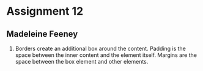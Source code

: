 # Assignment 12
## Madeleine Feeney
1. Borders create an additional box around the content. Padding is the space between the inner content and the element itself. Margins are the space between the box element and other elements.
